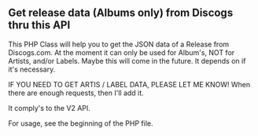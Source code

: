 Get release data (Albums only) from Discogs thru this API
------------------------------------------------------------

This PHP Class will help you to get the JSON data of a Release from Discogs.com.
At the moment it can only be used for Album's, NOT for Artists, and/or Labels.
Maybe this will come in the future. It depends on if it's necessary.

IF YOU NEED TO GET ARTIS / LABEL DATA, PLEASE LET ME KNOW!
When there are enough requests, then I'll add it.

It comply's to the V2 API.

For usage, see the beginning of the PHP file.
